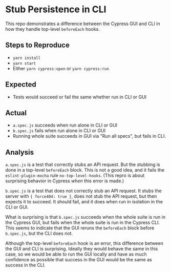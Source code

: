 # Stub Persistence in CLI

This repo demonstrates a difference between the Cypress GUI and CLI in how they handle top-level `beforeEach` hooks.

## Steps to Reproduce

- `yarn install`
- `yarn start`
- Either `yarn cypress:open` or `yarn cypress:run`

## Expected

- Tests would succeed or fail the same whether run in CLI or GUI

## Actual

- `a.spec.js` succeeds when run alone in CLI or GUI
- `b.spec.js` fails when run alone in CLI or GUI
- Running whole suite succeeds in GUI via "Run all specs", but fails in CLI.

## Analysis

`a.spec.js` is a test that correctly stubs an API request. But the stubbing is done in a top-level `beforeEach` block. This is not a good idea, and it fails the `eslint-plugin-mocha` rule `no-top-level-hooks`. (This repro is about surprising behavior in Cypress _when_ this error is made.)

`b.spec.js` is a test that does not correctly stub an API request. It stubs the server with `{ force404: true }`, does not stub the API request, but then expects it to succeed. It should fail, and it does when run in isolation in the CLI or GUI.

What is surprising is that `b.spec.js` succeeds when the whole suite is run in the Cypress GUI, but fails when the whole suite is run in the Cypress CLI. This seems to indicate that the GUI reruns the `beforeEach` block before `b.spec.js`, but the CLI does not.

Although the top-level `beforeEach` hook is an error, this difference between the GUI and CLI is surprising. Ideally they would behave the same in this case, so we would be able to run the GUI locally and have as much confidence as possible that success in the GUI would be the same as success in the CLI.
